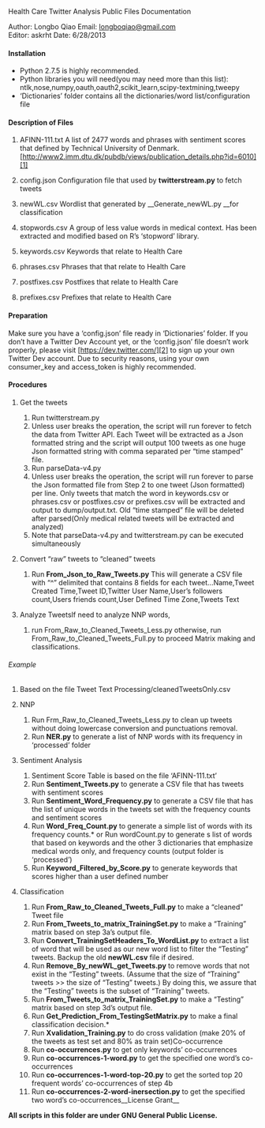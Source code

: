 Health Care Twitter Analysis Public Files Documentation

Author:	Longbo Qiao	
Email:	longboqiao@gmail.com	
Editor:	askrht
Date:	6/28/2013	

#### Installation
-	Python 2.7.5 is highly recommended.
-	Python libraries you will need(you may need more than this list): ntlk,nose,numpy,oauth,oauth2,scikit_learn,scipy-textmining,tweepy
-	‘Dictionaries’ folder contains all the dictionaries/word list/configuration file

#### Description of Files

1.	AFINN-111.txt
	A list of 2477 words and phrases with sentiment scores that defined by Technical University of Denmark. [http://www2.imm.dtu.dk/pubdb/views/publication_details.php?id=6010][1]

2.	config.json
Configuration file that used by __twitterstream.py__ to fetch tweets

3.	newWL.csv
Wordlist that generated by __Generate_newWL.py __for classification

4.	stopwords.csv
A group of less value words in medical context. Has been extracted and modified based on R’s ‘stopword’ library.

5.	keywords.csv
Keywords that relate to Health Care

6.	phrases.csv
Phrases that that relate to Health Care

7.	postfixes.csv
Postfixes that relate to Health Care

8.	prefixes.csv
Prefixes that relate to Health Care

#### Preparation
Make sure you have a ‘config.json’ file ready in ‘Dictionaries’ folder. If you don’t have a Twitter Dev Account yet, or the ‘config.json’ file doesn’t work properly, please visit [https://dev.twitter.com/][2] to sign up your own Twitter Dev account. Due to security reasons, using your own consumer_key and access_token is highly recommended.

#### Procedures
1.	Get the tweets 
	1.	Run twitterstream.py
	2.	Unless user breaks the operation, the script will run forever to fetch the data from Twitter API. Each Tweet will be extracted as a Json formatted string and the script will output 100 tweets as one huge Json formatted string with comma separated per “time stamped” file.
	3.	Run parseData-v4.py
	4.	Unless user breaks the operation, the script will run forever to parse the Json formatted file from Step 2 to one tweet (Json formatted) per line. Only tweets that match the word in keywords.csv or phrases.csv or postfixes.csv or prefixes.csv will be extracted and output to dump/output.txt. Old “time stamped” file will be deleted after parsed(Only medical related tweets will be extracted and analyzed)
	5.	Note that parseData-v4.py and twitterstream.py can be executed simultaneously

2.	Convert “raw” tweets to “cleaned” tweets
	1.	Run __From_Json_to_Raw_Tweets.py__ This will generate a CSV file with “^” delimited that contains 8 fields for each tweet…Name,Tweet Created Time,Tweet ID,Twitter User Name,User’s followers count,Users friends count,User Defined Time Zone,Tweets Text

3.	Analyze TweetsIf need to analyze NNP words, 
	1.	run From_Raw_to_Cleaned_Tweets_Less.py otherwise, run From_Raw_to_Cleaned_Tweets_Full.py to proceed Matrix making and classifications.

###### Example
1.	Based on the file Tweet Text Processing/cleanedTweetsOnly.csv

1.	NNP
	1.	Run Frm_Raw_to_Cleaned_Tweets_Less.py to clean up tweets without doing lowercase conversion and punctuations removal.
	2.	Run __NER.py__ to generate a list of NNP words with its frequency in ‘processed’ folder

2.	Sentiment Analysis
	1.	Sentiment Score Table is based on the file ‘AFINN-111.txt’
	2.	Run __Sentiment_Tweets.py__ to generate a CSV file that has tweets with sentiment scores
	3.	Run __Sentiment_Word_Frequency.py__ to generate a CSV file that has the list of unique words in the tweets set with the frequency counts and sentiment scores
	4.	Run __Word_Freq_Count.py__ to generate a simple list of words with its frequency counts.* or Run wordCount.py to generate s list of words that based on keywords and the other 3 dictionaries that emphasize medical words only, and frequency counts (output folder is ‘processed’)
	5.	Run __Keyword_Filtered_by_Score.py__ to generate keywords that scores higher than a user defined number

3.	Classification
	1.	Run __From_Raw_to_Cleaned_Tweets_Full.py__ to make a “cleaned” Tweet file
	2.	Run __From_Tweets_to_matrix_TrainingSet.py__ to make a “Training” matrix based on step 3a’s output file.
	3.	Run __Convert_TrainingSetHeaders_To_WordList.py__ to extract a list of word that will be used as our new word list to filter the “Testing” tweets. Backup the old __newWL.csv__ file if desired.
	4.	Run __Remove_By_newWL_get_Tweets.py__ to remove words that not exist in the “Testing” tweets. (Assume that the size of “Training” tweets >> the size of “Testing” tweets.) By doing this, we assure that the “Testing” tweets is the subset of “Training” tweets.
	5.	Run __From_Tweets_to_matrix_TrainingSet.py__ to make a “Testing” matrix based on step 3d’s output file.
	6.	Run __Get_Prediction_From_TestingSetMatrix.py__ to make a final classification decision.* 
	7.	Run __Xvalidation_Training.py__ to do cross validation (make 20% of the tweets as test set and 80% as train set)Co-occurrence
	8.	Run __co-occurrences.py__ to get only keywords’ co-occurrences
	9.	Run __co-occurrences-1-word.py__ to get the specified one word’s  co-occurrences
	10.	Run __co-occurrences-1-word-top-20.py__ to get the sorted top 20 frequent words’ co-occurrences of  step 4b
	11.	Run __co-occurrences-2-word-inersection.py__ to get the specified two word’s co-occurrences__License Grant__

__All scripts in this folder are under GNU General Public License.__


  [1]: http://www2.imm.dtu.dk/pubdb/views/publication_details.php?id=6010
  [2]: https://dev.twitter.com/
